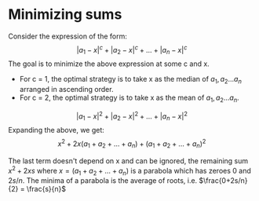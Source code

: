 # Minimizing sums

Consider the expression of the form:
$$|a_1-x|^c+|a_2-x|^c+\dots+|a_n-x|^c$$
The goal is to minimize the above expression at some c and x.

- For c = 1, the optimal strategy is to take x as the median of $a_1, a_2\dots a_n$ arranged in ascending order.
- For c = 2, the optimal strategy is to take x as the mean of $a_1, a_2\dots a_n$.

$$|a_1-x|^2+|a_2-x|^2+\dots+|a_n-x|^2$$
Expanding the above, we get:
$$x^2 + 2x(a_1+a_2+\dots+a_n) + (a_1+a_2+\dots+a_n)^2$$

The last term doesn't depend on x and can be ignored, the remaining sum $x^2 + 2xs$ where $x=(a_1+a_2+\dots+a_n)$ is a parabola which has zeroes $0$ and $2s/n$.
The minima of a parabola is the average of roots, i.e. $\frac{0+2s/n}{2} = \frac{s}{n}$